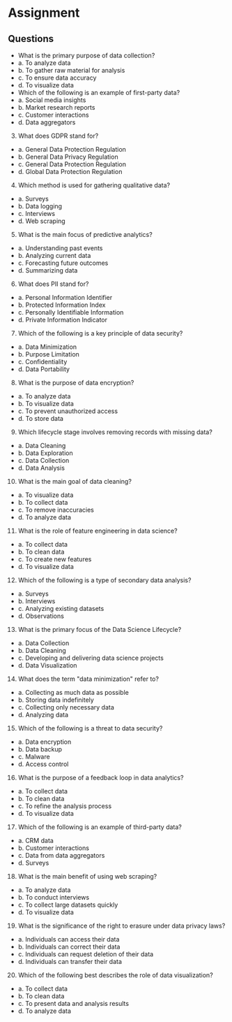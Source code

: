 # Assignment

## Questions

* What is the primary purpose of data collection?
* a. To analyze data
* b. To gather raw material for analysis
* c. To ensure data accuracy
* d. To visualize data
* Which of the following is an example of first-party data?
* a. Social media insights
* b. Market research reports
* c. Customer interactions
* d. Data aggregators

3. What does GDPR stand for?

* a. General Data Protection Regulation
* b. General Data Privacy Regulation
* c. General Data Protection Regulation
* d. Global Data Protection Regulation

4. Which method is used for gathering qualitative data?

* a. Surveys
* b. Data logging
* c. Interviews
* d. Web scraping

5. What is the main focus of predictive analytics?

* a. Understanding past events
* b. Analyzing current data
* c. Forecasting future outcomes
* d. Summarizing data

6. What does PII stand for?

* a. Personal Information Identifier
* b. Protected Information Index
* c. Personally Identifiable Information
* d. Private Information Indicator

7. Which of the following is a key principle of data security?

* a. Data Minimization
* b. Purpose Limitation
* c. Confidentiality
* d. Data Portability

8. What is the purpose of data encryption?

* a. To analyze data
* b. To visualize data
* c. To prevent unauthorized access
* d. To store data

9. Which lifecycle stage involves removing records with missing data?

* a. Data Cleaning
* b. Data Exploration
* c. Data Collection
* d. Data Analysis

10. What is the main goal of data cleaning?

* a. To visualize data
* b. To collect data
* c. To remove inaccuracies
* d. To analyze data

11. What is the role of feature engineering in data science?

* a. To collect data
* b. To clean data
* c. To create new features
* d. To visualize data

12. Which of the following is a type of secondary data analysis?

* a. Surveys
* b. Interviews
* c. Analyzing existing datasets
* d. Observations

13. What is the primary focus of the Data Science Lifecycle?

* a. Data Collection
* b. Data Cleaning
* c. Developing and delivering data science projects
* d. Data Visualization

14. What does the term "data minimization" refer to?

* a. Collecting as much data as possible
* b. Storing data indefinitely
* c. Collecting only necessary data
* d. Analyzing data

15. Which of the following is a threat to data security?

* a. Data encryption
* b. Data backup
* c. Malware
* d. Access control

16. What is the purpose of a feedback loop in data analytics?

* a. To collect data
* b. To clean data
* c. To refine the analysis process
* d. To visualize data

17. Which of the following is an example of third-party data?

* a. CRM data
* b. Customer interactions
* c. Data from data aggregators
* d. Surveys

18. What is the main benefit of using web scraping?

* a. To analyze data
* b. To conduct interviews
* c. To collect large datasets quickly
* d. To visualize data

19. What is the significance of the right to erasure under data privacy laws?

* a. Individuals can access their data
* b. Individuals can correct their data
* c. Individuals can request deletion of their data
* d. Individuals can transfer their data

20. Which of the following best describes the role of data visualization?

* a. To collect data
* b. To clean data
* c. To present data and analysis results
* d. To analyze data
